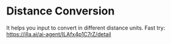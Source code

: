 # Distance Conversion
It helps you input to convert in different distance units.
Fast try: https://illa.ai/ai-agent/ILAfx4p1C7rZ/detail
